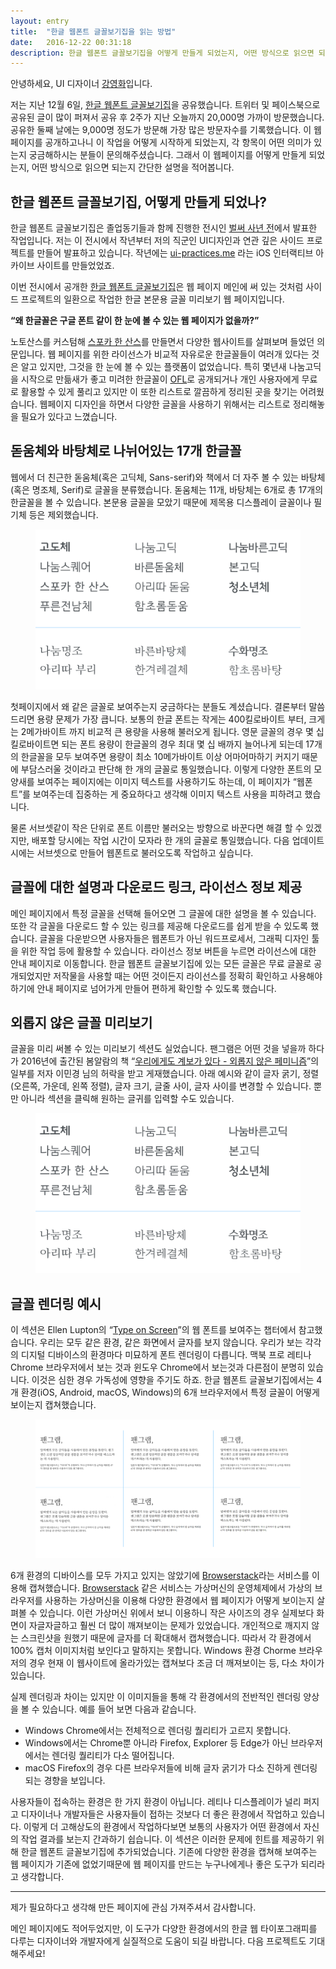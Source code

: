 ```yaml
---
layout: entry
title:  "한글 웹폰트 글꼴보기집을 읽는 방법"
date:   2016-12-22 00:31:18
description: 한글 웹폰트 글꼴보기집을 어떻게 만들게 되었는지, 어떤 방식으로 읽으면 되는지 간단한 설명을 적어봅니다.
---
```

안녕하세요, UI 디자이너 [강영화](http://youngkang.me/)입니다. 

저는 지난 12월 6일, [한글 웹폰트 글꼴보기집](http://youngkang.me/hangul-webfont-showcase/)을 공유했습니다. 트위터 및 페이스북으로 공유된 글이 많이 퍼져서 공유 후 2주가 지난 오늘까지 20,000명 가까이 방문했습니다. 공유한 둘째 날에는 9,000명 정도가 방문해 가장 많은 방문자수를 기록했습니다. 이 웹 페이지를 공개하고나니 이 작업을 어떻게 시작하게 되었는지, 각 항목이 어떤 의미가 있는지 궁금해하시는 분들이 문의해주셨습니다. 그래서 이 웹페이지를 어떻게 만들게 되었는지, 어떤 방식으로 읽으면 되는지 간단한 설명을 적어봅니다.


## 한글 웹폰트 글꼴보기집, 어떻게 만들게 되었나?


한글 웹폰트 글꼴보기집은 졸업동기들과 함께 진행한 전시인 [벌써 사년 전](http://n-years-ago.com/)에서 발표한 작업입니다. 저는 이 전시에서 작년부터 저의 직군인 UI디자인과 연관 깊은 사이드 프로젝트를 만들어 발표하고 있습니다. 작년에는 [ui-practices.me](http://ui-practices.me/) 라는 iOS 인터랙티브 아카이브 사이트를 만들었었죠. 

이번 전시에서 공개한 [한글 웹폰트 글꼴보기집](http://youngkang.me/hangul-webfont-showcase/)은 웹 페이지 메인에 써 있는 것처럼 사이드 프로젝트의 일환으로 작업한 한글 본문용 글꼴 미리보기 웹 페이지입니다. 

**“왜 한글꼴은 구글 폰트 같이 한 눈에 볼 수 있는 웹 페이지가 없을까?”**

노토산스를 커스텀해 [스포카 한 산스](http://spoqa.github.io/spoqa-han-sans/)를 만들면서 다양한 웹사이트를 살펴보며 들었던 의문입니다. 웹 페이지를 위한 라이선스가 비교적 자유로운 한글꼴들이 여러개 있다는 것은 알고 있지만, 그것을 한 눈에 볼 수 있는 플랫폼이 없었습니다. 특히 몇년새 나눔고딕을 시작으로 만듦새가 좋고 미려한 한글꼴이 [OFL](http://scripts.sil.org/cms/scripts/page.php?site_id=nrsi&id=OFL_web)로 공개되거나 개인 사용자에게 무료로 활용할 수 있게 풀리고 있지만 이 또한 리스트로 깔끔하게 정리된 곳을 찾기는 어려웠습니다. 웹페이지 디자인을 하면서 다양한 글꼴을 사용하기 위해서는 리스트로 정리해놓을 필요가 있다고 느꼈습니다.


## 돋움체와 바탕체로 나뉘어있는 17개 한글꼴

웹에서 더 친근한 돋움체(혹은 고딕체, Sans-serif)와 책에서 더 자주 볼 수 있는 바탕체(혹은 명조체, Serif)로 글꼴을 분류했습니다. 돋움체는 11개, 바탕체는 6개로 총 17개의 한글꼴을 볼 수 있습니다. 본문용 글꼴을 모았기 때문에 제목용 디스플레이 글꼴이나 필기체 등은 제외했습니다.

<figure>
    <img src='/images/sans-serif_serif.png'>
</figure>

첫페이지에서 왜 같은 글꼴로 보여주는지 궁금하다는 분들도 계셨습니다. 결론부터 말씀드리면 용량 문제가 가장 큽니다. 보통의 한글 폰트는 작게는 400킬로바이트 부터, 크게는 2메가바이트 까지 비교적 큰 용량을 사용해 불러오게 됩니다. 영문 글꼴의 경우 몇 십 킬로바이트면 되는 폰트 용량이 한글꼴의 경우 최대 몇 십 배까지 늘어나게 되는데 17개의 한글꼴을 모두 보여주면 용량이 최소 10메가바이트 이상 어마어마하기 커지기 때문에 부담스러울 것이라고 판단해 한 개의 글꼴로 통일했습니다. 이렇게 다양한 폰트의 모양새를 보여주는 페이지에는 이미지 텍스트를 사용하기도 하는데, 이 페이지가 “웹폰트”를 보여주는데 집중하는 게 중요하다고 생각해 이미지 텍스트 사용을 피하려고 했습니다.

물론 서브셋같이 작은 단위로 폰트 이름만 불러오는 방향으로 바꾼다면 해결 할 수 있겠지만, 배포할 당시에는 작업 시간이 모자라 한 개의 글꼴로 통일했습니다. 다음 업데이트 시에는 서브셋으로 만들어 웹폰트로 불러오도록 작업하고 싶습니다.


## 글꼴에 대한 설명과 다운로드 링크, 라이선스 정보 제공


메인 페이지에서 특정 글꼴을 선택해 들어오면 그 글꼴에 대한 설명을 볼 수 있습니다. 또한 각 글꼴을 다운로드 할 수 있는 링크를 제공해 다운로드를 쉽게 받을 수 있도록 했습니다. 글꼴을 다운받으면 사용자들은 웹폰트가 아닌 워드프로세서, 그래픽 디자인 툴을 위한 작업 등에 활용할 수 있습니다. 라이선스 정보 버튼을 누르면 라이선스에 대한 안내 페이지로 이동합니다. 한글 웹폰트 글꼴보기집에 있는 모든 글꼴은 무료 글꼴로 공개되었지만 저작물을 사용할 때는 어떤 것이든지 라이선스를 정확히 확인하고 사용해야하기에 안내 페이지로 넘어가게 만들어 편하게 확인할 수 있도록 했습니다.

## 외롭지 않은 글꼴 미리보기

글꼴을 미리 써볼 수 있는 미리보기 섹션도 실었습니다. 팬그램은 어떤 것을 넣을까 하다가 2016년에 출간된 봄알람의 책 “[우리에게도 계보가 있다 - 외롭지 않은 페미니즘](http://www.aladin.co.kr/shop/wproduct.aspx?ItemId=94013969)”의 일부를 저자 이민경 님의 허락을 받고 게재했습니다. 
아래 예시와 같이 글자 굵기, 정렬(오른쪽, 가운데, 왼쪽 정렬), 글자 크기, 글줄 사이, 글자 사이를 변경할 수 있습니다. 뿐만 아니라 섹션을 클릭해 원하는 글귀를 입력할 수도 있습니다.

<figure>
    <img src='/images/sans-serif_serif.png'>
</figure>

## 글꼴 렌더링 예시

이 섹션은 Ellen Lupton의 “[Type on Screen](https://www.papress.com/html/book.details.page.tpl?isbn=9781616891701)”의 웹 폰트를 보여주는 챕터에서 참고했습니다. 우리는 모두 같은 환경, 같은 화면에서 글자를 보지 않습니다. 우리가 보는 각각의 디지털 디바이스의 환경마다 미묘하게 폰트 렌더링이 다릅니다. 맥북 프로 레티나 Chrome 브라우저에서 보는 것과 윈도우 Chrome에서 보는것과 다른점이 분명히 있습니다. 이것은 심한 경우 가독성에 영향을 주기도 하죠. 한글 웹폰트 글꼴보기집에서는 4개 환경(iOS, Android, macOS, Windows)의 6개 브라우저에서 특정 글꼴이 어떻게 보이는지 캡쳐했습니다.

<figure>
    <img src='/images/captured.png'>
</figure>

6개 환경의 디바이스를 모두 가지고 있지는 않았기에 [Browserstack](https://www.browserstack.com/)라는 서비스를 이용해 캡쳐했습니다. [Browserstack](https://www.browserstack.com/) 같은 서비스는 가상머신의 운영체제에서 가상의 브라우저를 사용하는 가상머신을 이용해 다양한 환경에서 웹 페이지가 어떻게 보이는지 살펴볼 수 있습니다. 이런 가상머신 위에서 보니 이용하니 작은 사이즈의 경우 실제보다 화면이 자글자글하고 훨씬 더 많이 깨져보이는 문제가 있었습니다. 개인적으로 깨지지 않는 스크린샷을 원했기 때문에 글자를 더 확대해서 캡쳐했습니다. 따라서 각 환경에서 100% 캡처 이미지처럼 보인다고 말하지는 못합니다. Windows 환경 Chorme 브라우저의 경우 현재 이 웹사이트에 올라가있는 캡쳐보다 조금 더 깨져보이는 등, 다소 차이가 있습니다.

실제 렌더링과 차이는 있지만 이 이미지들을 통해 각 환경에서의 전반적인 렌더링 양상을 볼 수 있습니다. 예를 들어 보면 다음과 같습니다. 

- Windows Chrome에서는 전체적으로 렌더링 퀄리티가 고르지 못합니다. 
- Windows에서는 Chrome뿐 아니라 Firefox, Explorer 등 Edge가 아닌 브라우저에서는 렌더링 퀄리티가 다소 떨어집니다. 
- macOS Firefox의 경우 다른 브라우저들에 비해 글자 굵기가 다소 진하게 렌더링 되는 경향을 보입니다.

사용자들이 접속하는 환경은 한 가지 환경이 아닙니다. 레티나 디스플레이가 널리 퍼지고 디자이너나 개발자들은 사용자들이 접하는 것보다 더 좋은 환경에서 작업하고 있습니다. 이렇게 더 고해상도의 환경에서 작업하다보면 보통의 사용자가 어떤 환경에서 자신의 작업 결과를 보는지 간과하기 쉽습니다. 이 섹션은 이러한 문제에 힌트를 제공하기 위해 한글 웹폰트 글꼴보기집에 추가되었습니다. 기존에 다양한 환경을 캡쳐해 보여주는 웹 페이지가 기존에 없었기때문에 웹 페이지를 만드는 누구나에게나 좋은 도구가 되리라고 생각합니다.

---

제가 필요하다고 생각해 만든 페이지에 관심 가져주셔서 감사합니다. 

메인 페이지에도 적어두었지만, 이 도구가 다양한 환경에서의 한글 웹 타이포그래피를 다루는 디자이너와 개발자에게 실질적으로 도움이 되길 바랍니다. 다음 프로젝트도 기대해주세요!
